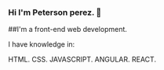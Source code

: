 ### Hi I'm Peterson perez. 👋

##I'm a front-end web development.

I have knowledge in:

HTML.
CSS.
JAVASCRIPT.
ANGULAR.
REACT.
